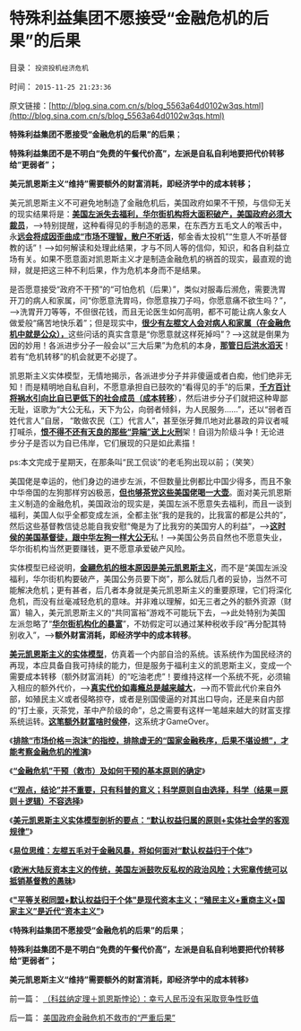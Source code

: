 # 特殊利益集团不愿接受“金融危机的后果”的后果

目录： `投资投机经济危机` 

时间： `2015-11-25 21:23:36` 

原文链接：[http://blog.sina.com.cn/s/blog_5563a64d0102w3qs.html](http://blog.sina.com.cn/s/blog_5563a64d0102w3qs.html)

**特殊利益集团不愿接受“金融危机的后果”的后果**；

**特殊利益集团不是不明白“免费的午餐代价高”，左派是自私自利地要把代价转移给“更弱者”；**

**美元凯恩斯主义“维持”需要额外的财富消耗，即经济学中的成本转移；**

美元凯恩斯主义不可避免地制造了金融危机后，美国政府如果不干预，与信仰无关的现实结果将是：[**美国左派失去福利，华尔街机构将大面积破产，美国政府必须大裁员**](../../../2015/11/24/美国政府金融危机不救市的“严重后果”.md)，——>特别提醒，这种看得见的手制造的恶果，在东西方五毛文人的喉舌中，永[**远会将成因歪曲成“市场不理智，散户不听话**](../../../2009/4/5/传说中的“市场的不理性”.md)，郁金香太投机”“生意人不听基督教的话”！——>如何解读和处理此结果，才与不同人等的信仰，知识，和各自利益立场有关。如果不愿意面对凯恩斯主义才是制造金融危机的祸首的现实，最直观的诡辩，就是把这三种不利后果，作为危机本身而不是结果。

是否愿意接受“政府不干预”的“可怕危机（后果）”，类似对服毒后濒危，需要洗胃开刀的病人和家属，问“你愿意洗胃吗，你愿意挨刀子吗，你愿意痛不欲生吗？”，——>洗胃开刀等等，不但很花钱，而且无论医生如何高明，都不可能让病人象女人做爱般“痛苦地快乐着”；但是现实中，[**很少有左棍文人会对病人和家属（在金融危机中就是公众），**](../../../2013/6/18/职业股神的四大专业原则；.md)这些问话的真实含意是“你愿意就这样死掉吗”？——>这就是倒果为因的妙用！各派进步分子一般会以“三大后果”为危机的本身，[**那管日后洪水滔天**](../../../2013/4/10/“得过且过，那管日后洪水滔天”是中国社会的共识；.md)！若有“危机转移”的机会就更不必提了。

凯恩斯主义实体模型，无情地揭示，各派进步分子并非傻逼或者白痴，他们绝非无知！而是精明地自私自利，不愿意承担自已鼓吹的“看得见的手”的后果，[**千方百计将祸水引向比自已更低下的社会成员（成本转移**](../../../2009/4/6/“市场不理性”道德借口操纵利益剥夺和财富转移.md)），然后进步分子们就把这种卑鄙无耻，讴歌为“大公无私，天下为公，向弱者倾斜，为人民服务……”，还以“弱者百姓代言人”自居，
“敢做农民（工）代言人”，甚至张牙舞爪地对此暴政的异议者喊打喊杀，[**恨不得不还有天良的那些“异端”送上火刑**](../../../2013/4/3/木异于林未必秀，人民群众必欲毁之.md)架！自诩为阶级斗争！无论进步分子是否以为自已伟岸，它们展现的只是如此素描！

ps:本文完成于星期天，在那条叫“民工侃谈”的老毛狗出现以前；（笑笑）

美国佬是幸运的，他们身边的进步左派，不但数量比例都比中国少得多，而且不象中华帝国的左狗那样穷凶极恶，[**但也够茶党这些美国佬喝一大壶**](../../../2011/10/18/NoPrivateNotax！美国茶党和中国乌有之乡.md)。面对美元凯恩斯主义制造的金融危机，美国政治的现实是，美国左派不愿意失去福利，而且一谈到福利，美国人似乎全都变成左派，全都主张“我的是我的，比我富的都是公共的”，然后这些基督教信徒总能自我安慰“俺是为了比我穷的美国穷人的利益”，——>[**这时侯的美国基督徒，跟中华左狗一样大公无**](../../../2011/10/17/颠倒的资本主义发展史，民粹的逻辑.md)私！——>美国公务员自然也不愿意失业，华尔街机构当然更要赚钱，更不愿意承爱破产风险。

实体模型已经说明，[**金翮危机的根本原因是美元凯恩斯主义**](../../../2015/11/18/“金融危机”干预（救市）及如何干预的基本原则的确定.md)，而不是“美国左派没福利，华尔街机构要破产，美国公务员要下岗”，那么就后几者的妥协，当然不可能解决危机；更有甚者，后几者本身就是美元凯恩斯主义的重要原理，它们将深化危机，而没有丝毫减轻危机的意味。并非难以理解，如无三者之外的额外资源（财富）输入，美元凯恩斯主义的“共同富裕”游戏不可能玩下去，——>此处特别为美国左派忽略了“[**华尔街机构化的暴富**](../../../2011/10/16/占领华尔街阶级斗争中的替罪羊.md)”，不妨假定可以通过某种税收手段“再分配其特别收入”，——>**额外财富消耗，即经济学中的成本转移**。

[**美元凯恩斯主义的实体模型**](../../../2015/10/28/美元凯恩斯主义与机构化的实体模型；.md)，仿真着一个内部自洽的系统。该系统作为国民经济的再现，本应具备自我可持续的能力，但是服务于福利主义的凯恩斯主义，变成一个需要成本转移（额外财富消耗）的“吃油老虎”！要维持这样一个系统不死，必须输入相应的额外代价，——>[**真实代价如毒瘾总是越来越大**](../../../2014/2/4/凯恩斯主义时期所有“保值”价格都在“紧缩”后全部暴跌.md)，——>而不管此代价来自外部，如殖民主义或者侵略掠夺，或者是别国傻逼的对其出口导向，还是来自内部的“打土豪，灭茶党，革中产阶级的命”，总之需要有这样一笔越来越大的财富支撑系统运转。[**这笔额外财富啥时侯停**](../../../2015/11/14/美元秩序扭曲了美国国内各阶层的政治立场，美国左派不一定真实.md)，这系统才GameOver。

《[**排除“市场价格＝泡沫”的指控，排除虚无的“国家金融秩序，后果不堪设想”，才能考察金融危机的推演**](../../../2015/11/17/如无实证，不要引入危机实体“国家金融秩序，后果不堪设想”.md)》

《[**“金融危机”干预（救市）及如何干预的基本原则的确定**](../../../2015/11/18/“金融危机”干预（救市）及如何干预的基本原则的确定.md)》

《[**“观点，结论”并不重要，只有科普的意义；科学原则自由选择，科学（结果＝原则＋逻辑）不容选择**](../../../2015/11/19/经济学，法学和语文，三者之间的分工和关系；.md)》

《[**美元凯恩斯主义实体模型剖析的要点：“默认权益归属的原则+实体社会学的客观规律”**](../../../2015/11/20/客观科学与自由的关系，自由人主义的法学要点.md)》

《[**易位思维：左棍五毛对于金融风暴，将如何面对“默认权益归于个体”**](../../../2015/11/22/易位思维：左棍五毛将如何面对“默认权益归于个体”于金融危机？.md)》

《[**欧洲大陆反资本主义的传统，美国左派鼓吹反私权的政治风险；大宪章传统可以抵销基督教的愚昧**](../../../2015/11/23/欧洲大陆反资本主义的传统，美国左派反私权的政治风险；.md)》

《[**"平等关税同盟+默认权益归于个体"是现代资本主义；“殖民主义+重商主义+国家主义”是近代“资本主义”**](../../../2015/11/24/美国政府金融危机不救市的“严重后果”.md)》

《**特殊利益集团不愿接受“金融危机的后果”的后果**；

**特殊利益集团不是不明白“免费的午餐代价高”，左派是自私自利地要把代价转移给“更弱者”；**

**美元凯恩斯主义“维持”需要额外的财富消耗，即经济学中的成本转移**》

前一篇： [（科兹纳定理＋凯恩斯悖论）：幸亏人民币没有采取竞争性贬值](../../../2015/11/26/（科兹纳定理＋凯恩斯悖论）：幸亏人民币没有采取竞争性贬值.md)

后一篇： [美国政府金融危机不救市的“严重后果”](../../../2015/11/24/美国政府金融危机不救市的“严重后果”.md)

